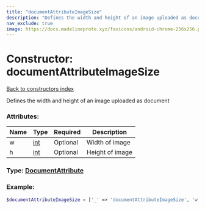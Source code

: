 ```yaml
---
title: "documentAttributeImageSize"
description: "Defines the width and height of an image uploaded as document"
nav_exclude: true
image: https://docs.madelineproto.xyz/favicons/android-chrome-256x256.png
---
```

# Constructor: documentAttributeImageSize  
[Back to constructors index](/API_docs/constructors/index.md)



Defines the width and height of an image uploaded as document

### Attributes:

| Name     |    Type       | Required | Description |
|----------|---------------|----------|-------------|
|w|[int](/API_docs/types/int.md) | Optional|Width of image|
|h|[int](/API_docs/types/int.md) | Optional|Height of image|



### Type: [DocumentAttribute](/API_docs/types/DocumentAttribute.md)


### Example:

```php
$documentAttributeImageSize = ['_' => 'documentAttributeImageSize', 'w' => int, 'h' => int];
```  
